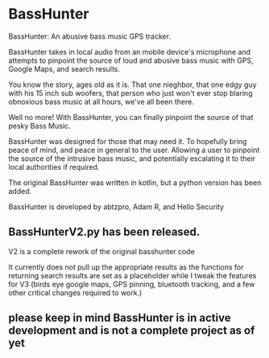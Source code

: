 # BassHunter
BassHunter: An abusive bass music GPS tracker.

BassHunter takes in local audio from an mobile device's microphone and attempts to pinpoint the source of loud and abusive bass music with GPS, Google Maps, and search results. 

You know the story, ages old as it is. That one nieghbor, that one edgy guy with his 15 inch sub woofers, that person who just won't ever stop blaring obnoxious bass music at all hours, we've all been there.

Well no more! With BassHunter, you can finally pinpoint the source of that pesky Bass Music. 

BassHunter was designed for those that may need it. To hopefully bring peace of mind, and peace in general to the user. Allowing a user to pinpoint the source of the intrusive bass music, and potentially escalating it to their local authorities if required.

The original BassHunter was written in kotlin, but a python version has been added.

BassHunter is developed by abtzpro, Adam R, and Hello Security

## BassHunterV2.py has been released. 
V2 is a complete rework of the original basshunter code

It currently does not pull up the appropriate results as the functions for returning search results are set as a placeholder while I tweak the features for V3 (birds eye google maps, GPS pinning, bluetooth tracking, and a few other critical changes required to work.)



## please keep in mind BassHunter is in active development and is not a complete project as of yet
